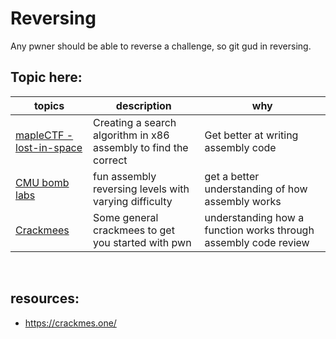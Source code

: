 # Reversing

Any pwner should be able to reverse a challenge, so git gud in reversing.

## Topic here:
| topics | description | why |
| --- | --- | --- |
|[mapleCTF - lost-in-space](./assembly-challs/fun-assembly-challenge/exp.py) | Creating a search algorithm in x86 assembly to find the correct | Get better at writing assembly code |
|[CMU bomb labs](./cmu-bomblab/cmubomb)| fun assembly reversing levels with varying difficulty | get a better understanding of how assembly works |
|[Crackmees](./crackme/)| Some general crackmees to get you started with pwn | understanding how a function works through assembly code review |
<br>

## resources:
* https://crackmes.one/